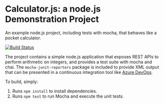 Calculator.js: a node.js Demonstration Project
==============================================
An example node.js project, including tests with mocha, that behaves like
a pocket calculator.

[![Build Status](https://dev.azure.com/YEUNGWAL/Integrating%20External%20Source%20Control%20with%20Azure%20Pipelines/_apis/build/status/yeungwal.calculator?branchName=master)](https://dev.azure.com/YEUNGWAL/Integrating%20External%20Source%20Control%20with%20Azure%20Pipelines/_build/latest?definitionId=6&branchName=master)

The project contains a simple node.js application that exposes REST APIs
to perform arithmetic on integers, and provides a test suite with mocha
and chai.  The `mocha-junit-reporters` package is included to provide XML
output that can be presented in a continuous integration tool like
[Azure DevOps](https://azure.com/devops).

To build, simply:

1. Runs `npm install` to install dependencies.
2. Runs `npm test` to run Mocha and execute the unit tests.

